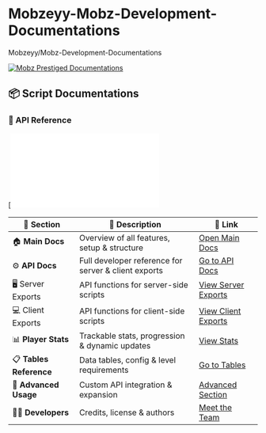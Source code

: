 # Mobzeyy-Mobz-Development-Documentations
Mobzeyy/Mobz-Development-Documentations


[![Mobz Prestiged Documentations](https://img.shields.io/badge/Mobz-Prestiged-Documentations%20Data-orange?style=for-the-badge)](https://github.com/Mobzeyy/Mobz-Development-Documentations/tree/main/mobz-prestiged-documentations)


## 📦 Script Documentations



### 🧩 API Reference
[![Server Exports](mobz-prestiged-documentations/README.md)




| 📁 Section | 📝 Description | 🔗 Link |
|------------|----------------|---------|
| 🏠 **Main Docs** | Overview of all features, setup & structure | [Open Main Docs](mobz-prestiged-documentations/README.md) |
| ⚙️ **API Docs** | Full developer reference for server & client exports | [Go to API Docs](api/README.md) |
| 🖥️ Server Exports | API functions for server-side scripts | [View Server Exports](api/README.md#server-exports) |
| 💻 Client Exports | API functions for client-side scripts | [View Client Exports](api/README.md#client-exports) |
| 📊 **Player Stats** | Trackable stats, progression & dynamic updates | [View Stats](stats/README.md#all-stats) |
| 📋 **Tables Reference** | Data tables, config & level requirements | [Go to Tables](tables/README.md) |
| 🧠 **Advanced Usage** | Custom API integration & expansion | [Advanced Section](README.md#advanced-usage) |
| 🧑‍💻 **Developers** | Credits, license & authors | [Meet the Team](README.md#license--credits) |
